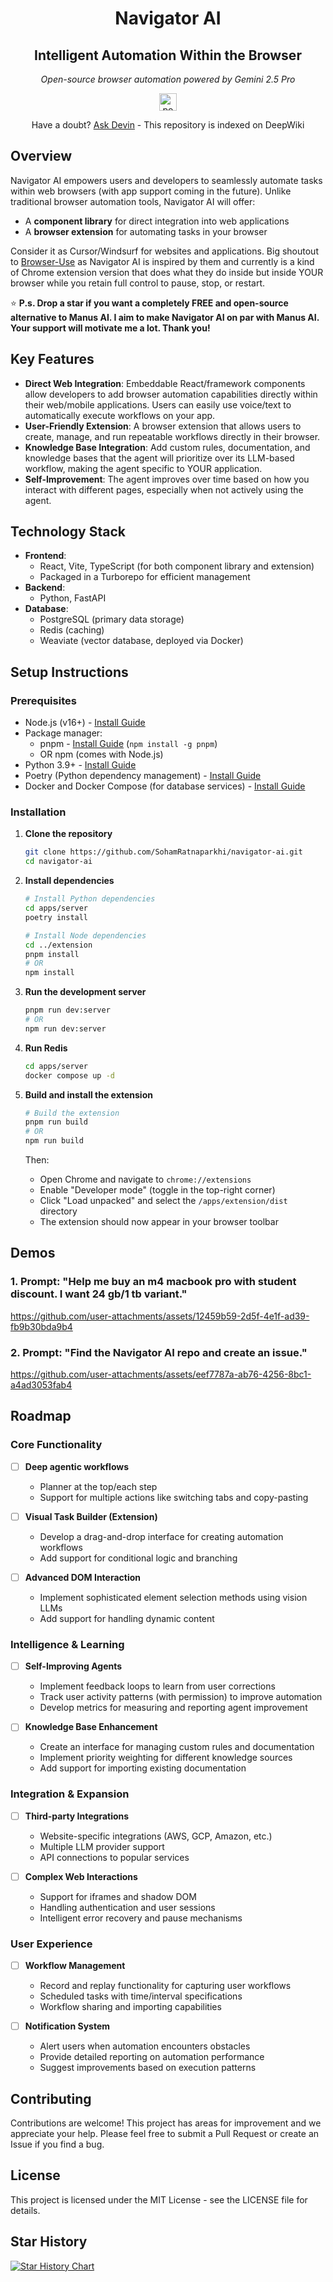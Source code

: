 <div align="center">
  <h1>Navigator AI</h1>
  <h2>Intelligent Automation Within the Browser</h2>
  <p><em>Open-source browser automation powered by Gemini 2.5 Pro</em></p>
  <p>
    <a href="https://deepwiki.com/SohamRatnaparkhi/navigator-ai">
      <img src="https://img.shields.io/badge/powered_by-Devin-0366D6?style=flat-square&labelColor=F3F3F3" alt="powered by Devin" height="28"/>
    </a>
  </p>
  <p>Have a doubt? <a href="https://deepwiki.com/SohamRatnaparkhi/navigator-ai">Ask Devin</a> - This repository is indexed on DeepWiki</p>
</div>

## Overview

Navigator AI empowers users and developers to seamlessly automate tasks within web browsers (with app support coming in the future). Unlike traditional browser automation tools, Navigator AI will offer:

- A **component library** for direct integration into web applications
- A **browser extension** for automating tasks in your browser

Consider it as Cursor/Windsurf for websites and applications. Big shoutout to [Browser-Use](https://github.com/browser-use/browser-use) as Navigator AI is inspired by them and currently is a kind of Chrome extension version that does what they do inside but inside YOUR browser while you retain full control to pause, stop, or restart.

⭐️ **P.s. Drop a star if you want a completely FREE and open-source alternative to Manus AI. I aim to make Navigator AI on par with Manus AI. Your support will motivate me a lot. Thank you!**

## Key Features

- **Direct Web Integration**: Embeddable React/framework components allow developers to add browser automation capabilities directly within their web/mobile applications. Users can easily use voice/text to automatically execute workflows on your app.
- **User-Friendly Extension**: A browser extension that allows users to create, manage, and run repeatable workflows directly in their browser.
- **Knowledge Base Integration**: Add custom rules, documentation, and knowledge bases that the agent will prioritize over its LLM-based workflow, making the agent specific to YOUR application.
- **Self-Improvement**: The agent improves over time based on how you interact with different pages, especially when not actively using the agent.

## Technology Stack

- **Frontend**:
  - React, Vite, TypeScript (for both component library and extension)
  - Packaged in a Turborepo for efficient management
- **Backend**:
  - Python, FastAPI
- **Database**:
  - PostgreSQL (primary data storage)
  - Redis (caching)
  - Weaviate (vector database, deployed via Docker)

## Setup Instructions

### Prerequisites

- Node.js (v16+) - [Install Guide](https://nodejs.org/en/download/)
- Package manager:
  - pnpm - [Install Guide](https://pnpm.io/installation) (`npm install -g pnpm`)
  - OR npm (comes with Node.js)
- Python 3.9+ - [Install Guide](https://www.python.org/downloads/)
- Poetry (Python dependency management) - [Install Guide](https://python-poetry.org/docs/#installation)
- Docker and Docker Compose (for database services) - [Install Guide](https://docs.docker.com/get-docker/)

### Installation

1. **Clone the repository**

   ```bash
   git clone https://github.com/SohamRatnaparkhi/navigator-ai.git
   cd navigator-ai
   ```

2. **Install dependencies**

   ```bash
   # Install Python dependencies
   cd apps/server
   poetry install

   # Install Node dependencies
   cd ../extension
   pnpm install
   # OR
   npm install
   ```

3. **Run the development server**

   ```bash
   pnpm run dev:server
   # OR
   npm run dev:server
   ```

4. **Run Redis**

   ```bash
   cd apps/server
   docker compose up -d
   ```

5. **Build and install the extension**

   ```bash
   # Build the extension
   pnpm run build
   # OR
   npm run build
   ```

   Then:
   - Open Chrome and navigate to `chrome://extensions`
   - Enable "Developer mode" (toggle in the top-right corner)
   - Click "Load unpacked" and select the `/apps/extension/dist` directory
   - The extension should now appear in your browser toolbar

## Demos

### 1. Prompt: "Help me buy an m4 macbook pro with student discount. I want 24 gb/1 tb variant."

https://github.com/user-attachments/assets/12459b59-2d5f-4e1f-ad39-fb9b30bda9b4

### 2. Prompt: "Find the Navigator AI repo and create an issue."

https://github.com/user-attachments/assets/eef7787a-ab76-4256-8bc1-a4ad3053fab4

## Roadmap

### Core Functionality

- [ ] **Deep agentic workflows**
  - Planner at the top/each step
  - Support for multiple actions like switching tabs and copy-pasting

- [ ] **Visual Task Builder (Extension)**
  - Develop a drag-and-drop interface for creating automation workflows
  - Add support for conditional logic and branching

- [ ] **Advanced DOM Interaction**
  - Implement sophisticated element selection methods using vision LLMs
  - Add support for handling dynamic content

### Intelligence & Learning

- [ ] **Self-Improving Agents**
  - Implement feedback loops to learn from user corrections
  - Track user activity patterns (with permission) to improve automation
  - Develop metrics for measuring and reporting agent improvement

- [ ] **Knowledge Base Enhancement**
  - Create an interface for managing custom rules and documentation
  - Implement priority weighting for different knowledge sources
  - Add support for importing existing documentation

### Integration & Expansion

- [ ] **Third-party Integrations**
  - Website-specific integrations (AWS, GCP, Amazon, etc.)
  - Multiple LLM provider support
  - API connections to popular services

- [ ] **Complex Web Interactions**
  - Support for iframes and shadow DOM
  - Handling authentication and user sessions
  - Intelligent error recovery and pause mechanisms

### User Experience

- [ ] **Workflow Management**
  - Record and replay functionality for capturing user workflows
  - Scheduled tasks with time/interval specifications
  - Workflow sharing and importing capabilities

- [ ] **Notification System**
  - Alert users when automation encounters obstacles
  - Provide detailed reporting on automation performance
  - Suggest improvements based on execution patterns

## Contributing

Contributions are welcome! This project has areas for improvement and we appreciate your help. Please feel free to submit a Pull Request or create an Issue if you find a bug.

## License

This project is licensed under the MIT License - see the LICENSE file for details.

## Star History

[![Star History Chart](https://api.star-history.com/svg?repos=sohamratnaparkhi/navigator-ai&type=Date)](https://www.star-history.com/#sohamratnaparkhi/navigator-ai&Date)
